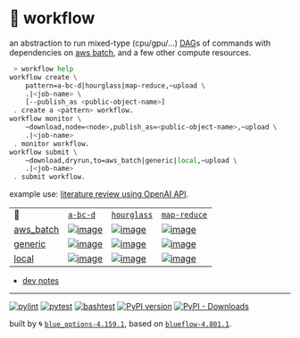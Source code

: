 # 📜 workflow

an abstraction to run mixed-type (cpu/gpu/...) [DAG](https://networkx.org/documentation/stable/reference/classes/digraph.html)s of commands with dependencies on [aws batch](https://aws.amazon.com/batch/), and a few other compute resources.

```bash
 > workflow help
workflow create \
	pattern=a-bc-d|hourglass|map-reduce,~upload \
	.|<job-name> \
	[--publish_as <public-object-name>]
 . create a <pattern> workflow.
workflow monitor \
	~download,node=<node>,publish_as=<public-object-name>,~upload \
	.|<job-name>
 . monitor workflow.
workflow submit \
	~download,dryrun,to=aws_batch|generic|local,~upload \
	.|<job-name>
 . submit workflow.
```

example use: [literature review using OpenAI API](https://github.com/kamangir/openai-commands/tree/main/openai_commands/literature_review).

|   |   |   |   |
| --- | --- | --- | --- |
| 📜 | [`a-bc-d`](./patterns/a-bc-d.dot) | [`hourglass`](./patterns/hourglass.dot) | [`map-reduce`](./patterns/map-reduce.dot) |
| [aws_batch](./runners/aws_batch.py) | [![image](https://kamangir-public.s3.ca-central-1.amazonaws.com/aws_batch-a-bc-d/workflow.gif?raw=true&random=WFuc2l4sGFS7e2q3)](https://kamangir-public.s3.ca-central-1.amazonaws.com/aws_batch-a-bc-d/workflow.gif?raw=true&random=WFuc2l4sGFS7e2q3) | [![image](https://kamangir-public.s3.ca-central-1.amazonaws.com/aws_batch-hourglass/workflow.gif?raw=true&random=YjsctPIwIuYGdkF4)](https://kamangir-public.s3.ca-central-1.amazonaws.com/aws_batch-hourglass/workflow.gif?raw=true&random=YjsctPIwIuYGdkF4) | [![image](https://kamangir-public.s3.ca-central-1.amazonaws.com/aws_batch-map-reduce/workflow.gif?raw=true&random=mMNKmhvsdM9dp7AC)](https://kamangir-public.s3.ca-central-1.amazonaws.com/aws_batch-map-reduce/workflow.gif?raw=true&random=mMNKmhvsdM9dp7AC) |
| [generic](./runners/generic.py) | [![image](https://kamangir-public.s3.ca-central-1.amazonaws.com/generic-a-bc-d/workflow.gif?raw=true&random=sQbWCViywwcyXjGN)](https://kamangir-public.s3.ca-central-1.amazonaws.com/generic-a-bc-d/workflow.gif?raw=true&random=sQbWCViywwcyXjGN) | [![image](https://kamangir-public.s3.ca-central-1.amazonaws.com/generic-hourglass/workflow.gif?raw=true&random=cUi5M21bv71MEqnB)](https://kamangir-public.s3.ca-central-1.amazonaws.com/generic-hourglass/workflow.gif?raw=true&random=cUi5M21bv71MEqnB) | [![image](https://kamangir-public.s3.ca-central-1.amazonaws.com/generic-map-reduce/workflow.gif?raw=true&random=CHedfUWz302UyB09)](https://kamangir-public.s3.ca-central-1.amazonaws.com/generic-map-reduce/workflow.gif?raw=true&random=CHedfUWz302UyB09) |
| [local](./runners/local.py) | [![image](https://kamangir-public.s3.ca-central-1.amazonaws.com/local-a-bc-d/workflow.gif?raw=true&random=s3RALmrKGE9pjJV3)](https://kamangir-public.s3.ca-central-1.amazonaws.com/local-a-bc-d/workflow.gif?raw=true&random=s3RALmrKGE9pjJV3) | [![image](https://kamangir-public.s3.ca-central-1.amazonaws.com/local-hourglass/workflow.gif?raw=true&random=9GBeGdNicqQxq8Jb)](https://kamangir-public.s3.ca-central-1.amazonaws.com/local-hourglass/workflow.gif?raw=true&random=9GBeGdNicqQxq8Jb) | [![image](https://kamangir-public.s3.ca-central-1.amazonaws.com/local-map-reduce/workflow.gif?raw=true&random=biLxffK1IiH0K2Nz)](https://kamangir-public.s3.ca-central-1.amazonaws.com/local-map-reduce/workflow.gif?raw=true&random=biLxffK1IiH0K2Nz) |

- [dev notes](https://arash-kamangir.medium.com/%EF%B8%8F-openai-experiments-54-e49117dc69ef)

---


[![pylint](https://github.com/kamangir/notebooks-and-scripts/actions/workflows/pylint.yml/badge.svg)](https://github.com/kamangir/notebooks-and-scripts/actions/workflows/pylint.yml) [![pytest](https://github.com/kamangir/notebooks-and-scripts/actions/workflows/pytest.yml/badge.svg)](https://github.com/kamangir/notebooks-and-scripts/actions/workflows/pytest.yml) [![bashtest](https://github.com/kamangir/notebooks-and-scripts/actions/workflows/bashtest.yml/badge.svg)](https://github.com/kamangir/notebooks-and-scripts/actions/workflows/bashtest.yml) [![PyPI version](https://img.shields.io/pypi/v/notebooks-and-scripts.svg)](https://pypi.org/project/notebooks-and-scripts/) [![PyPI - Downloads](https://img.shields.io/pypi/dd/notebooks-and-scripts)](https://pypistats.org/packages/notebooks-and-scripts)

built by 🌀 [`blue_options-4.159.1`](https://github.com/kamangir/awesome-bash-cli), based on [`blueflow-4.801.1`](https://github.com/kamangir/notebooks-and-scripts).
